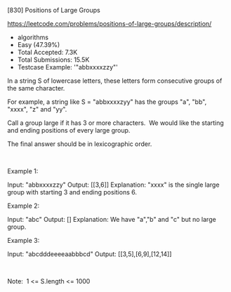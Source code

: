[830] Positions of Large Groups  

https://leetcode.com/problems/positions-of-large-groups/description/

* algorithms
* Easy (47.39%)
* Total Accepted:    7.3K
* Total Submissions: 15.5K
* Testcase Example:  '"abbxxxxzzy"'

In a string S of lowercase letters, these letters form consecutive groups of the same character.

For example, a string like S = "abbxxxxzyy" has the groups "a", "bb", "xxxx", "z" and "yy".

Call a group large if it has 3 or more characters.  We would like the starting and ending positions of every large group.

The final answer should be in lexicographic order.

 

Example 1:


Input: "abbxxxxzzy"
Output: [[3,6]]
Explanation: "xxxx" is the single large group with starting  3 and ending positions 6.


Example 2:


Input: "abc"
Output: []
Explanation: We have "a","b" and "c" but no large group.


Example 3:


Input: "abcdddeeeeaabbbcd"
Output: [[3,5],[6,9],[12,14]]

 

Note:  1 <= S.length <= 1000
